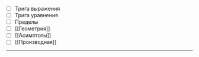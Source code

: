 - [ ] Трига выражения
- [ ] Трига уравнения
- [ ] Пределы
- [ ] [[Геометрия]]
- [ ] [[Асимптоты]]
- [ ] [[Производная]]
--------------


